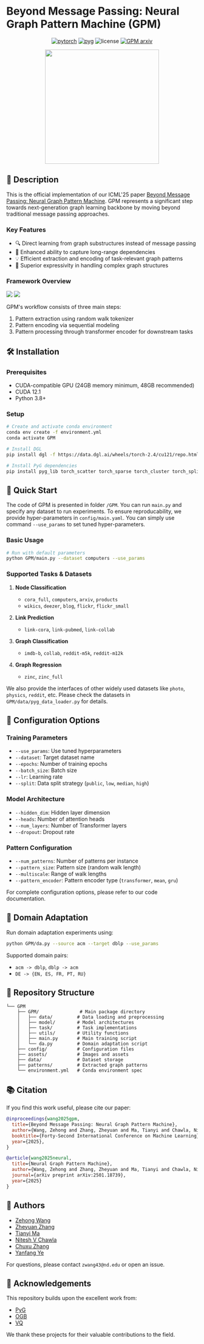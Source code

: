 # Beyond Message Passing: Neural Graph Pattern Machine (GPM)

<div align='center'>

[![pytorch](https://img.shields.io/badge/PyTorch_2.4+-ee4c2c?logo=pytorch&logoColor=white)](https://pytorch.org/get-started/locally/)
[![pyg](https://img.shields.io/badge/PyG_2.6+-3C2179?logo=pyg&logoColor=#3C2179)](https://pytorch-geometric.readthedocs.io/en/latest/install/installation.html)
![license](https://img.shields.io/badge/License-MIT-green.svg?labelColor=gray)
[![GPM arxiv](http://img.shields.io/badge/arxiv-2501.18739-yellow.svg)](https://arxiv.org/abs/2501.18739)

<img src="assets/logo.png" width='300'>
</div>

## 📝 Description

This is the official implementation of our ICML'25 paper [Beyond Message Passing: Neural Graph Pattern Machine](https://arxiv.org/abs/2501.18739). GPM represents a significant step towards next-generation graph learning backbone by moving beyond traditional message passing approaches.

### Key Features
- 🔍 Direct learning from graph substructures instead of message passing
- 🚀 Enhanced ability to capture long-range dependencies
- 💡 Efficient extraction and encoding of task-relevant graph patterns
- 🎯 Superior expressivity in handling complex graph structures

### Framework Overview
<img src="assets/workflow.png">
<img src="assets/framework.png">

GPM's workflow consists of three main steps:
1. Pattern extraction using random walk tokenizer
2. Pattern encoding via sequential modeling
3. Pattern processing through transformer encoder for downstream tasks

## 🛠️ Installation

### Prerequisites
- CUDA-compatible GPU (24GB memory minimum, 48GB recommended)
- CUDA 12.1
- Python 3.8+

### Setup
```bash
# Create and activate conda environment
conda env create -f environment.yml
conda activate GPM

# Install DGL
pip install dgl -f https://data.dgl.ai/wheels/torch-2.4/cu121/repo.html

# Install PyG dependencies
pip install pyg_lib torch_scatter torch_sparse torch_cluster torch_spline_conv -f https://data.pyg.org/whl/torch-2.4.0+cu121.html
```

## 🚀 Quick Start
The code of GPM is presented in folder `/GPM`. You can run `main.py` and specify any dataset to run experiments. To ensure reproducability, we provide hyper-parameters in `config/main.yaml`. You can simply use command `--use_params` to set tuned hyper-parameters. 

### Basic Usage
```bash
# Run with default parameters
python GPM/main.py --dataset computers --use_params
```

### Supported Tasks & Datasets

1. **Node Classification**
   - `cora_full`, `computers`, `arxiv`, `products`
   - `wikics`, `deezer`, `blog`, `flickr`, `flickr_small`

2. **Link Prediction**
   - `link-cora`, `link-pubmed`, `link-collab`

3. **Graph Classification**
   - `imdb-b`, `collab`, `reddit-m5k`, `reddit-m12k`

4. **Graph Regression**
   - `zinc`, `zinc_full`

We also provide the interfaces of other widely used datasets like 
`photo`, `physics`, `reddit`, etc. Please check the datasets in `GPM/data/pyg_data_loader.py` for details. 



## 🔧 Configuration Options

### Training Parameters
- `--use_params`: Use tuned hyperparameters
- `--dataset`: Target dataset name
- `--epochs`: Number of training epochs
- `--batch_size`: Batch size
- `--lr`: Learning rate
- `--split`: Data split strategy (`public`, `low`, `median`, `high`)

### Model Architecture
- `--hidden_dim`: Hidden layer dimension
- `--heads`: Number of attention heads
- `--num_layers`: Number of Transformer layers
- `--dropout`: Dropout rate

### Pattern Configuration
- `--num_patterns`: Number of patterns per instance
- `--pattern_size`: Pattern size (random walk length)
- `--multiscale`: Range of walk lengths
- `--pattern_encoder`: Pattern encoder type (`transformer`, `mean`, `gru`)

For complete configuration options, please refer to our code documentation.

## 🔄 Domain Adaptation

Run domain adaptation experiments using:
```bash
python GPM/da.py --source acm --target dblp --use_params
```

Supported domain pairs:
- `acm -> dblp`, `dblp -> acm`
- `DE -> {EN, ES, FR, PT, RU}`

## 📂 Repository Structure
```
└── GPM
    ├── GPM/               # Main package directory
    │   ├── data/         # Data loading and preprocessing
    │   ├── model/        # Model architectures
    │   ├── task/         # Task implementations
    │   ├── utils/        # Utility functions
    │   ├── main.py       # Main training script
    │   └── da.py         # Domain adaptation script
    ├── config/           # Configuration files
    ├── assets/           # Images and assets
    ├── data/             # Dataset storage
    ├── patterns/         # Extracted graph patterns
    └── environment.yml   # Conda environment spec
```

## 📚 Citation

If you find this work useful, please cite our paper:

```bibtex
@inproceedings{wang2025gpm,
  title={Beyond Message Passing: Neural Graph Pattern Machine},
  author={Wang, Zehong and Zhang, Zheyuan and Ma, Tianyi and Chawla, Nitesh V and Zhang, Chuxu and Ye, Yanfang},
  booktitle={Forty-Second International Conference on Machine Learning},
  year={2025}, 
}

@article{wang2025neural,
  title={Neural Graph Pattern Machine},
  author={Wang, Zehong and Zhang, Zheyuan and Ma, Tianyi and Chawla, Nitesh V and Zhang, Chuxu and Ye, Yanfang},
  journal={arXiv preprint arXiv:2501.18739},
  year={2025}
}
```

## 👥 Authors

- [Zehong Wang](https://zehong-wang.github.io/)
- [Zheyuan Zhang](https://jasonzhangzy1757.github.io/)
- [Tianyi Ma](https://tianyi-billy-ma.github.io/)
- [Nitesh V Chawla](https://niteshchawla.nd.edu/)
- [Chuxu Zhang](https://chuxuzhang.github.io/)
- [Yanfang Ye](http://yes-lab.org/)

For questions, please contact `zwang43@nd.edu` or open an issue.

## 🙏 Acknowledgements

This repository builds upon the excellent work from:
- [PyG](https://github.com/pyg-team/pytorch_geometric)
- [OGB](https://github.com/snap-stanford/ogb)
- [VQ](https://github.com/lucidrains/vector-quantize-pytorch)

We thank these projects for their valuable contributions to the field.